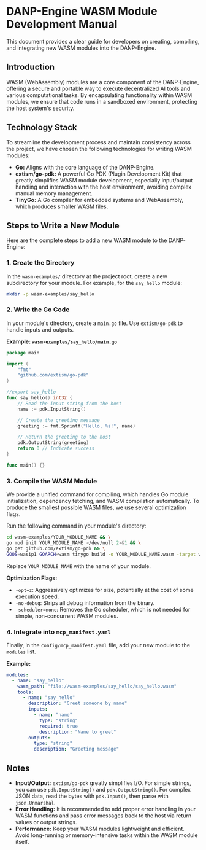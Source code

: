 # DANP-Engine WASM Module Development Manual

This document provides a clear guide for developers on creating, compiling, and integrating new WASM modules into the DANP-Engine.

## Introduction

WASM (WebAssembly) modules are a core component of the DANP-Engine, offering a secure and portable way to execute decentralized AI tools and various computational tasks. By encapsulating functionality within WASM modules, we ensure that code runs in a sandboxed environment, protecting the host system's security.

## Technology Stack

To streamline the development process and maintain consistency across the project, we have chosen the following technologies for writing WASM modules:

-   **Go:** Aligns with the core language of the DANP-Engine.
-   **extism/go-pdk:** A powerful Go PDK (Plugin Development Kit) that greatly simplifies WASM module development, especially input/output handling and interaction with the host environment, avoiding complex manual memory management.
-   **TinyGo:** A Go compiler for embedded systems and WebAssembly, which produces smaller WASM files.

## Steps to Write a New Module

Here are the complete steps to add a new WASM module to the DANP-Engine:

### 1. Create the Directory

In the `wasm-examples/` directory at the project root, create a new subdirectory for your module. For example, for the `say_hello` module:

```bash
mkdir -p wasm-examples/say_hello
```

### 2. Write the Go Code

In your module's directory, create a `main.go` file. Use `extism/go-pdk` to handle inputs and outputs.

**Example: `wasm-examples/say_hello/main.go`**

```go
package main

import (
	"fmt"
	"github.com/extism/go-pdk"
)

//export say_hello
func say_hello() int32 {
	// Read the input string from the host
	name := pdk.InputString()

	// Create the greeting message
	greeting := fmt.Sprintf("Hello, %s!", name)

	// Return the greeting to the host
	pdk.OutputString(greeting)
	return 0 // Indicate success
}

func main() {}
```

### 3. Compile the WASM Module

We provide a unified command for compiling, which handles Go module initialization, dependency fetching, and WASM compilation automatically. To produce the smallest possible WASM files, we use several optimization flags.

Run the following command in your module's directory:

```bash
cd wasm-examples/YOUR_MODULE_NAME && \
go mod init YOUR_MODULE_NAME >/dev/null 2>&1 && \
go get github.com/extism/go-pdk && \
GOOS=wasip1 GOARCH=wasm tinygo build -o YOUR_MODULE_NAME.wasm -target wasi -opt=z -no-debug -scheduler=none main.go
```

Replace `YOUR_MODULE_NAME` with the name of your module.

**Optimization Flags:**
-   `-opt=z`: Aggressively optimizes for size, potentially at the cost of some execution speed.
-   `-no-debug`: Strips all debug information from the binary.
-   `-scheduler=none`: Removes the Go scheduler, which is not needed for simple, non-concurrent WASM modules.

### 4. Integrate into `mcp_manifest.yaml`


Finally, in the `config/mcp_manifest.yaml` file, add your new module to the `modules` list.

**Example:**

```yaml
modules:
  - name: "say_hello"
    wasm_path: "file://wasm-examples/say_hello/say_hello.wasm"
    tools:
      - name: "say_hello"
        description: "Greet someone by name"
        inputs:
          - name: "name"
            type: "string"
            required: true
            description: "Name to greet"
        outputs:
          type: "string"
          description: "Greeting message"
```

## Notes

-   **Input/Output:** `extism/go-pdk` greatly simplifies I/O. For simple strings, you can use `pdk.InputString()` and `pdk.OutputString()`. For complex JSON data, read the bytes with `pdk.Input()`, then parse with `json.Unmarshal`.
-   **Error Handling:** It is recommended to add proper error handling in your WASM functions and pass error messages back to the host via return values or output strings.
-   **Performance:** Keep your WASM modules lightweight and efficient. Avoid long-running or memory-intensive tasks within the WASM module itself.
